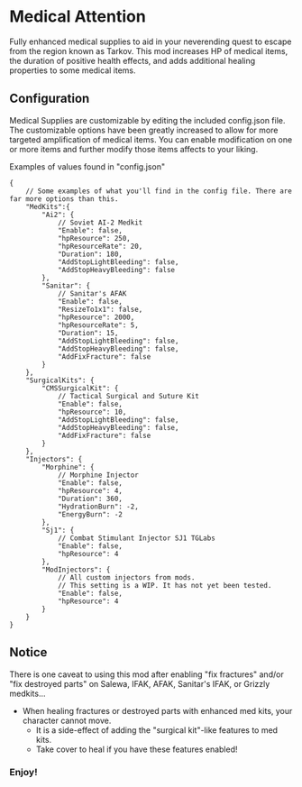# Medical Attention
Fully enhanced medical supplies to aid in your neverending quest to escape from the region known as Tarkov. This mod increases HP of medical items, the duration of positive health effects, and adds additional healing properties to some medical items.


## Configuration
Medical Supplies are customizable by editing the included config.json file. The customizable options have been greatly increased to allow for more targeted amplification of medical items. You can enable modification on one or more items and further modify those items affects to your liking.


Examples of values found in "config.json"
```jsonc
{
    // Some examples of what you'll find in the config file. There are far more options than this.
    "MedKits":{
        "Ai2": {
            // Soviet AI-2 Medkit
            "Enable": false,
            "hpResource": 250,
            "hpResourceRate": 20,
            "Duration": 180,
            "AddStopLightBleeding": false,
            "AddStopHeavyBleeding": false
        },
        "Sanitar": {
            // Sanitar's AFAK
            "Enable": false,
            "ResizeTo1x1": false,
            "hpResource": 2000,
            "hpResourceRate": 5,
            "Duration": 15,
            "AddStopLightBleeding": false,
            "AddStopHeavyBleeding": false,
            "AddFixFracture": false
        }
    },
    "SurgicalKits": {
        "CMSSurgicalKit": {
            // Tactical Surgical and Suture Kit
            "Enable": false,
            "hpResource": 10,
            "AddStopLightBleeding": false,
            "AddStopHeavyBleeding": false,
            "AddFixFracture": false
        }
    },
    "Injectors": {
        "Morphine": {
            // Morphine Injector
            "Enable": false,
            "hpResource": 4,
            "Duration": 360,
            "HydrationBurn": -2,
            "EnergyBurn": -2
        },
        "Sj1": {
            // Combat Stimulant Injector SJ1 TGLabs
            "Enable": false,
            "hpResource": 4
        },
        "ModInjectors": {
            // All custom injectors from mods.
            // This setting is a WIP. It has not yet been tested.
            "Enable": false,
            "hpResource": 4
        }
    }
}
```


## Notice
There is one caveat to using this mod after enabling "fix fractures" and/or "fix destroyed parts" on Salewa, IFAK, AFAK, Sanitar's IFAK, or Grizzly medkits...

  * When healing fractures or destroyed parts with enhanced med kits, your character cannot move.
    * It is a side-effect of adding the "surgical kit"-like features to med kits.
    * Take cover to heal if you have these features enabled!


### Enjoy!
